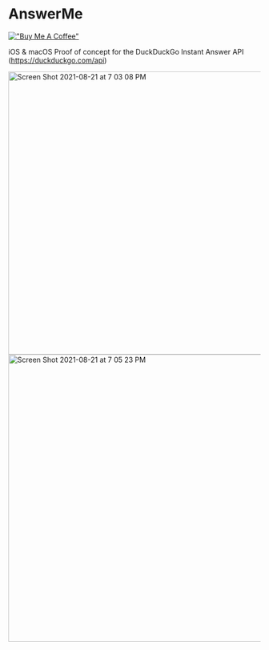 # AnswerMe

[!["Buy Me A Coffee"](https://www.buymeacoffee.com/assets/img/custom_images/orange_img.png)](https://www.buymeacoffee.com/https://www.buymeacoffee.com/codedbydan)

iOS & macOS Proof of concept for the DuckDuckGo Instant Answer API (https://duckduckgo.com/api)

<img width="564" alt="Screen Shot 2021-08-21 at 7 03 08 PM" src="https://user-images.githubusercontent.com/13913605/130337808-eff930ae-61db-4e1b-924b-c3b108017d48.png">
<img width="573" alt="Screen Shot 2021-08-21 at 7 05 23 PM" src="https://user-images.githubusercontent.com/13913605/130337809-47a5275f-1a22-474a-be82-58f5609bd54b.png">
